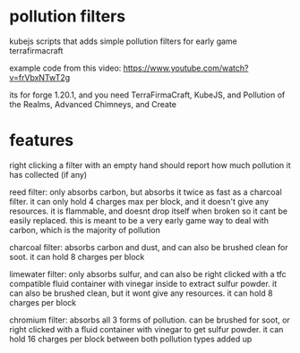 # pollution filters
kubejs scripts that adds simple pollution filters for early game terrafirmacraft

example code from this video: https://www.youtube.com/watch?v=frVbxNTwT2g

its for forge 1.20.1, and you need TerraFirmaCraft, KubeJS, and Pollution of the Realms, Advanced Chimneys, and Create

# features
right clicking a filter with an empty hand should report how much pollution it has collected (if any)

reed filter: only absorbs carbon, but absorbs it twice as fast as a charcoal filter. it can only hold 4 charges max per block, and it doesn't give any resources. it is flammable, and doesnt drop itself when broken so it cant be easily replaced. this is meant to be a very early game way to deal with carbon, which is the majority of pollution

charcoal filter: absorbs carbon and dust, and can also be brushed clean for soot. it can hold 8 charges per block

limewater filter: only absorbs sulfur, and can also be right clicked with a tfc compatible fluid container with vinegar inside to extract sulfur powder. it can also be brushed clean, but it wont give any resources. it can hold 8 charges per block

chromium filter: absorbs all 3 forms of pollution. can be brushed for soot, or right clicked with a fluid container with vinegar to get sulfur powder. it can hold 16 charges per block between both pollution types added up
